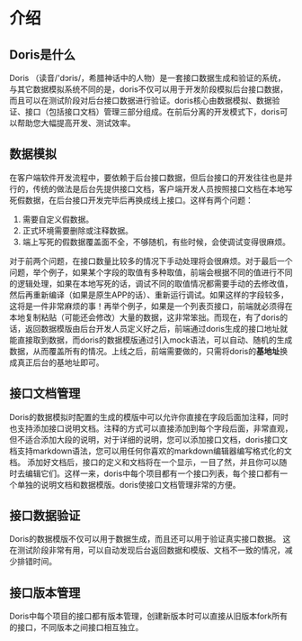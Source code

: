 # 介绍

## Doris是什么

Doris （读音/'dɔris/，希腊神话中的人物）是一套接口数据生成和验证的系统，与其它数据模拟系统不同的是，doris不仅可以用于开发阶段模拟后台接口数据，而且可以在测试阶段对后台接口数据进行验证。doris核心由数据模拟、数据验证、接口（包括接口文档）管理三部分组成。在前后分离的开发模式下，doris可以帮助您大幅提高开发、测试效率。

## 数据模拟

在客户端软件开发流程中，要依赖于后台接口数据，但后台接口的开发往往也是并行的，传统的做法是后台先提供接口文档，客户端开发人员按照接口文档在本地写死假数据，在后台接口开发完毕后再换成线上接口。这样有两个问题：

1. 需要自定义假数据。
2. 正式环境需要删除或注释数据。
3. 端上写死的假数据覆盖面不全，不够随机，有些时候，会使调试变得很麻烦。

对于前两个问题，在接口数量比较多的情况下手动处理将会很麻烦。对于最后一个问题，举个例子，如果某个字段的取值有多种取值，前端会根据不同的值进行不同的逻辑处理，如果在本地写死的话，调试不同的取值情况都需要手动的去修改值，然后再重新编译（如果是原生APP的话）、重新运行调试。如果这样的字段较多，这将是一件非常麻烦的事！再举个例子，如果是一个列表页接口，前端就必须得在本地复制粘贴（可能还会修改）大量的数据，这非常笨拙。而现在，有了doris的话，返回数据模版由后台开发人员定义好之后，前端通过doris生成的接口地址就能直接取到数据，而doris的数据模版通过引入mock语法，可以自动、随机的生成数据，从而覆盖所有的情况。上线之后，前端需要做的，只需将doris的**基地址**换成真正后台的基地址即可。

## 接口文档管理

Doris的数据模拟时配置的生成的模版中可以允许你直接在字段后面加注释，同时也支持添加接口说明文档。注释的方式可以直接添加到每个字段后面，非常直观，但不适合添加大段的说明，对于详细的说明，您可以添加接口文档，doris接口文档支持markdown语法，您可以用任何你喜欢的markdown编辑器编写格式化的文档。 添加好文档后，接口的定义和文档将在一个显示，一目了然，并且你可以随时去编辑它们。这样一来，doris中每个项目都有一个接口列表，每个接口都有一个单独的说明文档和数据模版。doris使接口文档管理非常的方便。

## 接口数据验证

Doris的数据模版不仅可以用于数据生成，而且还可以用于验证真实接口数据。 这在测试阶段非常有用，可以自动发现后台返回数据和模版、文档不一致的情况，减少排错时间。

## 接口版本管理

Doris中每个项目的接口都有版本管理，创建新版本时可以直接从旧版本fork所有的接口，不同版本之间接口相互独立。



